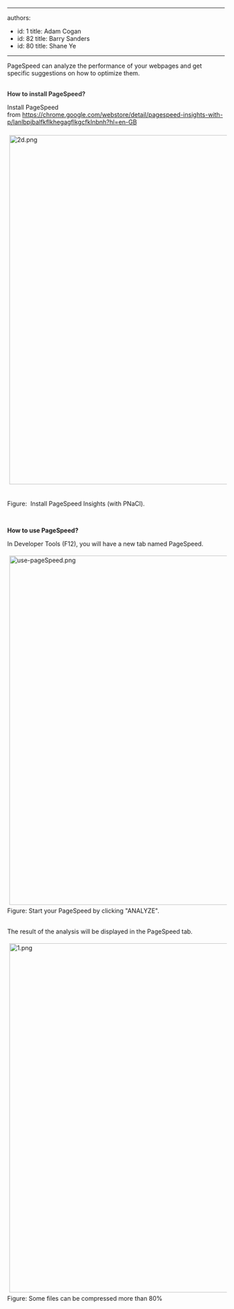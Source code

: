 

---
authors:
  - id: 1
    title: Adam Cogan
  - id: 82
    title: Barry Sanders
  - id: 80
    title: Shane Ye
---




<span class='intro'> PageSpeed can analyze the performance of your webpages and get specific suggestions on how to optimize them.<br><br> </span>

<p>​<strong style="color&#58;#333333;">How to install PageSpeed?​​</strong><br></p><p class="ssw15-rteElement-P">Install PageSpeed from&#160;<a href="https&#58;//chrome.google.com/webstore/detail/pagespeed-insights-with-p/lanlbpjbalfkflkhegagflkgcfklnbnh?hl=en-GB">https&#58;//chrome.google.com/webstore/detail/pagespeed-insights-with-p/lanlbpjbalfkflkhegagflkgcfklnbnh?hl=en-GB</a><br>​<br><img src="/SiteAssets/do-you-use-gzip/2d.png" alt="2d.png" style="margin&#58;5px;width&#58;808px;" /><br><br></p><p class="ssw15-rteElement-P">Figure&#58;&#160;&#160;Install PageSpeed Insights (with PNaCl).<br></p><p class="ssw15-rteElement-P">
   <br>
</p><p class="ssw15-rteElement-P">
   <strong>How to use&#160;PageSpeed?</strong><br></p><p class="ssw15-rteElement-P">In Developer Tools (F12), you will have a new tab&#160;​​​named PageSpeed.<br></p><p class="ssw15-rteElement-P">
   <img src="/SiteAssets/do-you-use-gzip/use-pageSpeed.png" alt="use-pageSpeed.png" style="margin&#58;5px;width&#58;808px;" />
   <br>Figure&#58; Start your PageSpeed by clicking &quot;ANALYZE&quot;.​<br><br></p><p class="ssw15-rteElement-P">The result of the analysis will be displayed in the PageSpeed tab.<br></p><p> 
   <img src="/SiteAssets/do-you-use-gzip/1.png" alt="1.png" style="margin&#58;5px;width&#58;808px;" />Figure&#58; Some files can be compressed more than 80%​<br><br></p><br>


